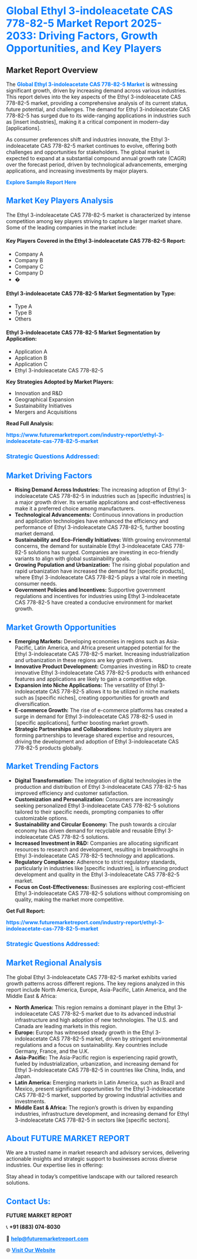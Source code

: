 <h1 style="color: #007BFF;">Global Ethyl 3-indoleacetate CAS 778-82-5 Market Report 2025-2033: Driving Factors, Growth Opportunities, and Key Players</h1>

<section id="overview">
<h2>Market Report Overview</h2>
<p>The <a href="https://www.futuremarketreport.com/industry-report/ethyl-3-indoleacetate-cas-778-82-5-market" style="color: #007BFF; text-decoration: none;"><strong>Global Ethyl 3-indoleacetate CAS 778-82-5 Market</strong></a> is witnessing significant growth, driven by increasing demand across various industries. This report delves into the key aspects of the Ethyl 3-indoleacetate CAS 778-82-5 market, providing a comprehensive analysis of its current status, future potential, and challenges. The demand for Ethyl 3-indoleacetate CAS 778-82-5 has surged due to its wide-ranging applications in industries such as [insert industries], making it a critical component in modern-day [applications].</p>
<p>As consumer preferences shift and industries innovate, the Ethyl 3-indoleacetate CAS 778-82-5 market continues to evolve, offering both challenges and opportunities for stakeholders. The global market is expected to expand at a substantial compound annual growth rate (CAGR) over the forecast period, driven by technological advancements, emerging applications, and increasing investments by major players.</p>
</section>

<section id="overview">
<p><a href="https://www.futuremarketreport.com/request-sample/reportId=111764" style="color: #007BFF; text-decoration: none;"><strong>Explore Sample Report Here</strong></a></p>
</section>

<section id="key-players">
<h2 style="color: #007BFF;">Market Key Players Analysis</h2>
<p>The Ethyl 3-indoleacetate CAS 778-82-5 market is characterized by intense competition among key players striving to capture a larger market share. Some of the leading companies in the market include:</p>
<h4>Key Players Covered in the Ethyl 3-indoleacetate CAS 778-82-5 Report:</h4>
<ul><li>Company A</li><li>Company B</li><li>Company C</li><li>Company D</li><li>�</li></ul>
<h4>Ethyl 3-indoleacetate CAS 778-82-5 Market Segmentation by Type:</h4>
<ul><li>Type A</li><li>Type B</li><li>Others</li></ul>

<h4>Ethyl 3-indoleacetate CAS 778-82-5 Market Segmentation by Application:</h4>
<ul><li>Application A</li><li>Application B</li><li>Application C</li><li>Ethyl 3-indoleacetate CAS 778-82-5</li></ul>
<p><strong>Key Strategies Adopted by Market Players:</strong></p>
<ul>
<li>Innovation and R&D</li>
<li>Geographical Expansion</li>
<li>Sustainability Initiatives</li>
<li>Mergers and Acquisitions</li>
</ul>
</section>

<section>
<p><strong>Read Full Analysis: </strong></p><a href="https://www.futuremarketreport.com/industry-report/ethyl-3-indoleacetate-cas-778-82-5-market" style="color: #007BFF; text-decoration: none;"><strong>https://www.futuremarketreport.com/industry-report/ethyl-3-indoleacetate-cas-778-82-5-market</strong></a>
<h3 style="color: #007BFF;">Strategic Questions Addressed:</h3>
</section>

<section id="driving-factors">
<h2 style="color: #007BFF;">Market Driving Factors</h2>
<ul>
<li><strong>Rising Demand Across Industries:</strong> The increasing adoption of Ethyl 3-indoleacetate CAS 778-82-5 in industries such as [specific industries] is a major growth driver. Its versatile applications and cost-effectiveness make it a preferred choice among manufacturers.</li>
<li><strong>Technological Advancements:</strong> Continuous innovations in production and application technologies have enhanced the efficiency and performance of Ethyl 3-indoleacetate CAS 778-82-5, further boosting market demand.</li>
<li><strong>Sustainability and Eco-Friendly Initiatives:</strong> With growing environmental concerns, the demand for sustainable Ethyl 3-indoleacetate CAS 778-82-5 solutions has surged. Companies are investing in eco-friendly variants to align with global sustainability goals.</li>
<li><strong>Growing Population and Urbanization:</strong> The rising global population and rapid urbanization have increased the demand for [specific products], where Ethyl 3-indoleacetate CAS 778-82-5 plays a vital role in meeting consumer needs.</li>
<li><strong>Government Policies and Incentives:</strong> Supportive government regulations and incentives for industries using Ethyl 3-indoleacetate CAS 778-82-5 have created a conducive environment for market growth.</li>
</ul>
</section>

<section id="growth-opportunities">
<h2 style="color: #007BFF;">Market Growth Opportunities</h2>
<ul>
<li><strong>Emerging Markets:</strong> Developing economies in regions such as Asia-Pacific, Latin America, and Africa present untapped potential for the Ethyl 3-indoleacetate CAS 778-82-5 market. Increasing industrialization and urbanization in these regions are key growth drivers.</li>
<li><strong>Innovative Product Development:</strong> Companies investing in R&D to create innovative Ethyl 3-indoleacetate CAS 778-82-5 products with enhanced features and applications are likely to gain a competitive edge.</li>
<li><strong>Expansion into Niche Applications:</strong> The versatility of Ethyl 3-indoleacetate CAS 778-82-5 allows it to be utilized in niche markets such as [specific niches], creating opportunities for growth and diversification.</li>
<li><strong>E-commerce Growth:</strong> The rise of e-commerce platforms has created a surge in demand for Ethyl 3-indoleacetate CAS 778-82-5 used in [specific applications], further boosting market growth.</li>
<li><strong>Strategic Partnerships and Collaborations:</strong> Industry players are forming partnerships to leverage shared expertise and resources, driving the development and adoption of Ethyl 3-indoleacetate CAS 778-82-5 products globally.</li>
</ul>
</section>

<section id="trending-factors">
<h2 style="color: #007BFF;">Market Trending Factors</h2>
<ul>
<li><strong>Digital Transformation:</strong> The integration of digital technologies in the production and distribution of Ethyl 3-indoleacetate CAS 778-82-5 has improved efficiency and customer satisfaction.</li>
<li><strong>Customization and Personalization:</strong> Consumers are increasingly seeking personalized Ethyl 3-indoleacetate CAS 778-82-5 solutions tailored to their specific needs, prompting companies to offer customizable options.</li>
<li><strong>Sustainability and Circular Economy:</strong> The push towards a circular economy has driven demand for recyclable and reusable Ethyl 3-indoleacetate CAS 778-82-5 solutions.</li>
<li><strong>Increased Investment in R&D:</strong> Companies are allocating significant resources to research and development, resulting in breakthroughs in Ethyl 3-indoleacetate CAS 778-82-5 technology and applications.</li>
<li><strong>Regulatory Compliance:</strong> Adherence to strict regulatory standards, particularly in industries like [specific industries], is influencing product development and quality in the Ethyl 3-indoleacetate CAS 778-82-5 market.</li>
<li><strong>Focus on Cost-Effectiveness:</strong> Businesses are exploring cost-efficient Ethyl 3-indoleacetate CAS 778-82-5 solutions without compromising on quality, making the market more competitive.</li>
</ul>
</section>

<section>
<p><strong>Get Full Report: </strong></p><a href="https://www.futuremarketreport.com/industry-report/ethyl-3-indoleacetate-cas-778-82-5-market" style="color: #007BFF; text-decoration: none;"><strong>https://www.futuremarketreport.com/industry-report/ethyl-3-indoleacetate-cas-778-82-5-market</strong></a>
<h3 style="color: #007BFF;">Strategic Questions Addressed:</h3>
</section>


<section id="regional-analysis">
<h2 style="color: #007BFF;">Market Regional Analysis</h2>
<p>The global Ethyl 3-indoleacetate CAS 778-82-5 market exhibits varied growth patterns across different regions. The key regions analyzed in this report include North America, Europe, Asia-Pacific, Latin America, and the Middle East & Africa:</p>
<ul>
<li><strong>North America:</strong> This region remains a dominant player in the Ethyl 3-indoleacetate CAS 778-82-5 market due to its advanced industrial infrastructure and high adoption of new technologies. The U.S. and Canada are leading markets in this region.</li>
<li><strong>Europe:</strong> Europe has witnessed steady growth in the Ethyl 3-indoleacetate CAS 778-82-5 market, driven by stringent environmental regulations and a focus on sustainability. Key countries include Germany, France, and the U.K.</li>
<li><strong>Asia-Pacific:</strong> The Asia-Pacific region is experiencing rapid growth, fueled by industrialization, urbanization, and increasing demand for Ethyl 3-indoleacetate CAS 778-82-5 in countries like China, India, and Japan.</li>
<li><strong>Latin America:</strong> Emerging markets in Latin America, such as Brazil and Mexico, present significant opportunities for the Ethyl 3-indoleacetate CAS 778-82-5 market, supported by growing industrial activities and investments.</li>
<li><strong>Middle East & Africa:</strong> The region’s growth is driven by expanding industries, infrastructure development, and increasing demand for Ethyl 3-indoleacetate CAS 778-82-5 in sectors like [specific sectors].</li>
</ul>
</section>

<footer>
<h2 style="color: #007BFF;">About FUTURE MARKET REPORT</h2>
<p>We are a trusted name in market research and advisory services, delivering actionable insights and strategic support to businesses across diverse industries. Our expertise lies in offering:</p>

<p>Stay ahead in today’s competitive landscape with our tailored research solutions.</p>

<h2 style="color: #007BFF;">Contact Us:</h2>
<p><strong>FUTURE MARKET REPORT</strong></p>
<p>📞 <strong>+91 (883) 074-8030</strong></p>
<p>📧 <strong><a href="mailto:help@futuremarketreport.com" style="color: #007BFF;">help@futuremarketreport.com</a></strong></p>
<p>🌐 <strong><a href="https://www.futuremarketreport.com/" style="color: #007BFF;">Visit Our Website</a></strong></p>
</footer>